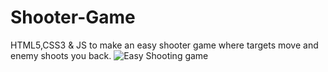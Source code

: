 # Shooter-Game
HTML5,CSS3 &amp; JS to make an easy shooter game where targets move and enemy shoots you back.
![Easy Shooting game](https://user-images.githubusercontent.com/94161006/181233727-7751f14f-41b9-4587-a6fe-a057f2aaac52.jpg)

